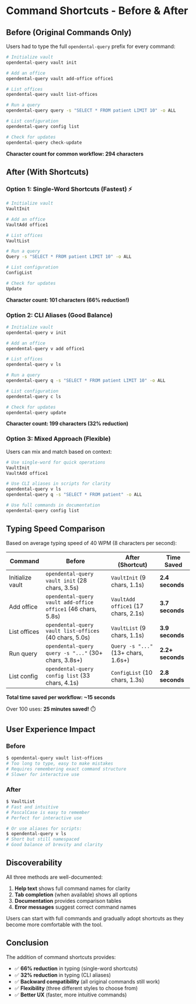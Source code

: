 # Command Shortcuts - Before & After

## Before (Original Commands Only)

Users had to type the full `opendental-query` prefix for every command:

```bash
# Initialize vault
opendental-query vault init

# Add an office
opendental-query vault add-office office1

# List offices
opendental-query vault list-offices

# Run a query
opendental-query query -s "SELECT * FROM patient LIMIT 10" -o ALL

# List configuration
opendental-query config list

# Check for updates
opendental-query check-update
```

**Character count for common workflow: 294 characters**

## After (With Shortcuts)

### Option 1: Single-Word Shortcuts (Fastest) ⚡

```bash
# Initialize vault
VaultInit

# Add an office
VaultAdd office1

# List offices
VaultList

# Run a query
Query -s "SELECT * FROM patient LIMIT 10" -o ALL

# List configuration
ConfigList

# Check for updates
Update
```

**Character count: 101 characters (66% reduction!)**

### Option 2: CLI Aliases (Good Balance)

```bash
# Initialize vault
opendental-query v init

# Add an office
opendental-query v add office1

# List offices
opendental-query v ls

# Run a query
opendental-query q -s "SELECT * FROM patient LIMIT 10" -o ALL

# List configuration
opendental-query c ls

# Check for updates
opendental-query update
```

**Character count: 199 characters (32% reduction)**

### Option 3: Mixed Approach (Flexible)

Users can mix and match based on context:

```bash
# Use single-word for quick operations
VaultInit
VaultAdd office1

# Use CLI aliases in scripts for clarity
opendental-query v ls
opendental-query q -s "SELECT * FROM patient" -o ALL

# Use full commands in documentation
opendental-query config list
```

## Typing Speed Comparison

Based on average typing speed of 40 WPM (8 characters per second):

| Command | Before | After (Shortcut) | Time Saved |
|---------|--------|------------------|------------|
| Initialize vault | `opendental-query vault init` (28 chars, 3.5s) | `VaultInit` (9 chars, 1.1s) | **2.4 seconds** |
| Add office | `opendental-query vault add-office office1` (46 chars, 5.8s) | `VaultAdd office1` (17 chars, 2.1s) | **3.7 seconds** |
| List offices | `opendental-query vault list-offices` (40 chars, 5.0s) | `VaultList` (9 chars, 1.1s) | **3.9 seconds** |
| Run query | `opendental-query query -s "..."` (30+ chars, 3.8s+) | `Query -s "..."` (13+ chars, 1.6s+) | **2.2+ seconds** |
| List config | `opendental-query config list` (33 chars, 4.1s) | `ConfigList` (10 chars, 1.3s) | **2.8 seconds** |

**Total time saved per workflow: ~15 seconds**

Over 100 uses: **25 minutes saved!** ⏱️

## User Experience Impact

### Before
```bash
$ opendental-query vault list-offices
# Too long to type, easy to make mistakes
# Requires remembering exact command structure
# Slower for interactive use
```

### After
```bash
$ VaultList
# Fast and intuitive
# PascalCase is easy to remember
# Perfect for interactive use

# Or use aliases for scripts:
$ opendental-query v ls
# Short but still namespaced
# Good balance of brevity and clarity
```

## Discoverability

All three methods are well-documented:

1. **Help text** shows full command names for clarity
2. **Tab completion** (when available) shows all options
3. **Documentation** provides comparison tables
4. **Error messages** suggest correct command names

Users can start with full commands and gradually adopt shortcuts as they become more comfortable with the tool.

## Conclusion

The addition of command shortcuts provides:
- ✅ **66% reduction** in typing (single-word shortcuts)
- ✅ **32% reduction** in typing (CLI aliases)
- ✅ **Backward compatibility** (all original commands still work)
- ✅ **Flexibility** (three different styles to choose from)
- ✅ **Better UX** (faster, more intuitive commands)
